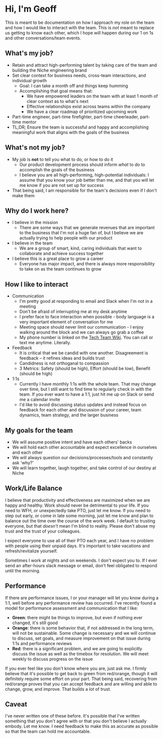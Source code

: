 # Hi, I'm Geoff

This is meant to be documentation on how I approach my role on the team and how I would like to interact with the team.
This is _not_ meant to replace us getting to know each other, which I hope will happen during our 1 on 1s and other
conversations/team events.

## What's my job?
- Retain and attract high-performing talent by taking care of the team and building the Niche engineering brand
- Set clear context for business needs, cross-team interactions, and individual growth
  - Goal: I can take a month off and things keep humming
  - Accomplishing that goal means that:
    - We have empowered leaders on the team with at least 1 month of clear context as to what's next
    - Effective relationships exist across teams within the company
    - We have a clear roadmap of prioritized upcoming work
- Part-time engineer, part-time firefighter, part-time cheerleader, part-time mentor
- TL;DR; Ensure the team is successful and happy and accomplishing meaningful work that aligns with the goals of the business

## What's not my job?
- My job is **not** to tell you what to do, or how to do it
  - Our product development process should inform _what_ to do to accomplish the goals of the business
  - I believe you are all high-performing, high-potential individuals: I assume that you know your job better than me,
    and that you will let me know if you are not set up for success
- That being said, I am responsible for the team's decisions even if I don't make them

## Why do I work here?
- I believe in the mission
  - There are some ways that we generate revenues that are important to the business that I'm not a huge fan of, but I believe we are actually trying to help people with our product
- I believe in the team
  - We are a group of smart, kind, caring individuals that want to collaborate and achieve success together
- I believe this is a great place to grow a career
  - Everyone has major impact, and there is always more responsibility to take on as the team continues to grow

## How I like to interact
- Communication
  - I'm pretty good at responding to email and Slack when I'm not in a meeting
  - Don't be afraid of interrupting me at my desk anytime
  - I prefer face to face interaction when possible - body language is a very important element of conversation for me
  - Meeting space should never limit our communication - I enjoy walking around the block and we can always go grab a coffee
  - My phone number is linked on the [Tech Team Wiki](https://github.com/nicheinc/wiki/wiki/TECH---Home). You can call or text me anytime. Literally.
- Feedback
  - It is critical that we be candid with one another. Disagreement is feedback – it refines ideas and builds trust
  - Candidness is not orthoganal to compassion
  - 3 Metrics: Safety (should be high), Effort (should be low), Benefit (should be high)
- 1:1s
  - Currently I have monthly 1:1s with the whole team. That may change over time, but I still want to find time
    to regularly check in with the team. If you ever want to have a 1:1, just hit me up on Slack or send me a calendar invite
  - I'd like to avoid discussing status updates and instead focus on feedback for each other and discussion of your career,
    team dynamics, team strategy, and the larger business 

## My goals for the team
- We will assume positive intent and have each others' backs
- We will hold each other accountable and expect excellence in ourselves and each other
- We will always question our decisions/processes/tools and constantly ask 'why?' 
- We will learn together, laugh together, and take control of our destiny at Niche

## Work/Life Balance
I believe that productivity and effectiveness are maximized when we are happy and healthy. Work should never be detrimental to your life. If you need to WFH, or unexpectedly take PTO, just let me know. If you need to step out early, or come in late some morning, just let 
me know and plan to balance out the time over the course of the work week. I default to trusting everyone, but that _doesn't_ mean I'm blind to reality. Please don't abuse my trust and the trust of your colleagues.

I expect everyone to use all of their PTO each year, and I have no problem with people using their unpaid days. It's important to take vacations and refresh/revitalize yourself.

Sometimes I work at nights and on weekends. I don't expect you to. If I ever send an after-hours slack message or email, don't feel obligated to respond until the morning.

## Performance
If there are performance issues, I or your manager will let you know during a 1:1, well before any performance review 
has occurred. I've recently found a model for performance assessment and communication that I like:
- **Green**: there might be things to improve, but even if nothing ever changed, it's still good
- **Orange**: there is some behavior that, if not addressed in the long term, will not be sustainable. Some change is necessary
and we will continue to discuss, set goals, and measure improvement on that issue during 1:1s and performance reviews
- **Red**: there is a significant problem, and we are going to explicitly discuss the issue as well as the timebox for resolution. We will meet weekly to discuss progress on the issue

If you ever feel like you don't know where you are, just ask me. I firmly believe that it's possible to get back to green from red/orange, though it will definitely require some effort on your part. That being said, recovering from red/orange proves that you can accept feedback and are willing and able to change, grow, and improve. That builds a _lot_ of trust.

## Caveat
I've never written one of these before. It's possible that I've written something that you don't agree
with or that you don't believe I actually embody. Let me know. I need feedback to make this as accurate
as possible so that the team can hold me accountable.
